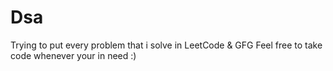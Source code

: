 # Dsa
Trying to put every problem that i solve in LeetCode & GFG 
Feel free to take code whenever your in need :)
